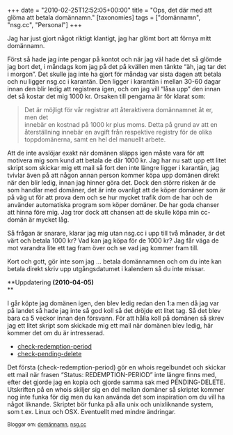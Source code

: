 +++
date = "2010-02-25T12:52:05+00:00"
title = "Ops, det där med att glöma att betala domännamn."
[taxonomies]
tags = ["domännamn", "nsg.cc", "Personal"]
+++

Jag har just gjort något riktigt klantigt, jag har glömt bort att förnya mitt domännamn.

Först så hade jag inte pengar på kontot och när jag väl hade det så glömde jag bort det, i måndags kom jag på det på kvällen men tänkte &#8220;äh, jag tar det i morgon&#8221;. Det skulle jag inte ha gjort för måndag var sista dagen att betala och nu ligger nsg.cc i karantän. Den ligger i karantän i mellan 30-60 dagar innan den blir ledig att registrera igen, och om jag vill &#8220;låsa upp&#8221; den innan det så kostar det mig 1000 kr. Orsaken till pengarna är för klarat som:

> Det är möjligt för vår registrar att återaktivera domännamnet åt er, men det  
> innebär en kostnad på 1000 kr plus moms. Detta på grund av att en  
> återställning innebär en avgift från respektive registry för de olika  
> toppdomänerna, samt en hel del manuellt arbete.

Att de inte avslöjar exakt när domänen släpps igen måste vara för att motivera mig som kund att betala de där 1000 kr. Jag har nu satt upp ett litet skript som skickar mig ett mail så fort den inte längre ligger i karantän, jag tvivlar även på att någon annan person kommer köpa upp domänen direkt när den blir ledig, innan jag hinner göra det. Dock den större risken är de som handlar med domäner, det är inte ovanligt att de köper domäner som är på väg ut för att prova dem och se hur mycket trafik dom de har och de använder automatiska program som köper domäner. De har goda chanser att hinna före mig. Jag tror dock att chansen att de skulle köpa min cc-domän är mycket låg.

Så frågan är snarare, klarar jag mig utan nsg.cc i upp till två månader, är det värt och betala 1000 kr? Vad kan jag köpa för de 1000 kr? Jag får väga de mot varandra lite ett tag fram över och se vad jag kommer fram till.

Kort och gott, gör inte som jag &#8230; betala domännamnen och om du inte kan betala direkt skriv upp utgångsdatumet i kalendern så du inte missar.

**Uppdatering **(2010-04-05)**  
**

I går köpte jag domänen igen, den blev ledig redan den 1:a men då jag var på landet så hade jag inte så god koll så det dröjde ett litet tag. Så det blev bara ca 5 veckor innan den försvann. För att hålla koll på domänen så skrev jag ett litet skript som skickade mig ett mail när domänen blev ledig, här kommer det om du är intresserad.

*   [check-redemption-period][1]
*   [check-pending-delete][2]

Det första (check-redemption-period) gör en whois regelbundet och skickar ett mail när frasen &#8220;Status: REDEMPTION-PERIOD&#8221; inte längre finns med, efter det gjorde jag en kopia och gjorde samma sak med PENDING-DELETE. Utskriften på en whois skiljer sig en del mellan domäner så skriptet kommer nog inte funka för dig men du kan använda det som inspiration om du vill ha något liknande. Skriptet bör funka på alla unix och unixliknande system, som t.ex. Linux och OSX. Eventuellt med mindre ändringar.

<small> <p class='technorati-tags'>
  Bloggar om: <a class='technorati-link' href='http://bloggar.se/om/dom%C3%A4nnamn' rel='tag' target='_self'>domännamn</a>, <a class='technorati-link' href='http://bloggar.se/om/nsg.cc' rel='tag' target='_self'>nsg.cc</a>
</p></small>

 [1]: /images/2010/02/check-redemption-period
 [2]: /images/2010/02/check-pending-delete

